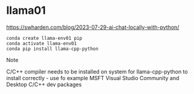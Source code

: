 # llama01

https://swharden.com/blog/2023-07-29-ai-chat-locally-with-python/

```
conda create llama-env01 pip
conda activate llama-env01
conda pip install llama-cpp-python
```

> [!NOTE]
> C/C++ compiler needs to be installed on system for llama-cpp-python to install correctly - use fo example MSFT
Visual Studio Community and Desktop C/C++ dev packages
